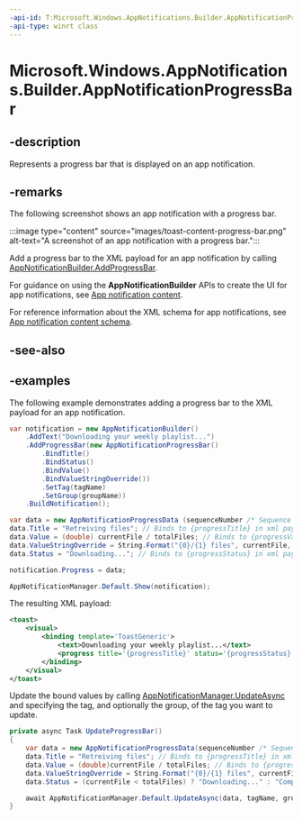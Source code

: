 ```yaml
---
-api-id: T:Microsoft.Windows.AppNotifications.Builder.AppNotificationProgressBar
-api-type: winrt class
---
```


# Microsoft.Windows.AppNotifications.Builder.AppNotificationProgressBar

<!--
public sealed class AppNotificationProgressBar
-->


## -description

Represents a progress bar that is displayed on an app notification.

## -remarks

The following screenshot shows an app notification with a progress bar.

:::image type="content" source="images/toast-content-progress-bar.png" alt-text="A screenshot of an app notification with a progress bar.":::

Add a progress bar to the XML payload for an app notification by calling [AppNotificationBuilder.AddProgressBar](xref:Microsoft.Windows.AppNotifications.Builder.AppNotificationBuilder.AddProgressBar(Microsoft.Windows.AppNotifications.Builder.AppNotificationProgressBar)). 

For guidance on using the **AppNotificationBuilder** APIs to create the UI for app notifications, see [App notification content](/windows/apps/design/shell/tiles-and-notifications/adaptive-interactive-toasts).

For reference information about the XML schema for app notifications, see [App notification content schema](/windows/apps/design/shell/tiles-and-notifications/toast-schema).

## -see-also

## -examples

The following example demonstrates adding a progress bar to the XML payload for an app notification. 

```csharp
var notification = new AppNotificationBuilder()
    .AddText("Downloading your weekly playlist...")
    .AddProgressBar(new AppNotificationProgressBar()
        .BindTitle()
        .BindStatus()
        .BindValue()
        .BindValueStringOverride())
        .SetTag(tagName)
        .SetGroup(groupName))
    .BuildNotification();

var data = new AppNotificationProgressData (sequenceNumber /* Sequence number */);
data.Title = "Retreiving files"; // Binds to {progressTitle} in xml payload
data.Value = (double) currentFile / totalFiles; // Binds to {progressValue} in xml payload
data.ValueStringOverride = String.Format("{0}/{1} files", currentFile, totalFiles); // Binds to {progressValueString} in xml payload
data.Status = "Downloading..."; // Binds to {progressStatus} in xml payload

notification.Progress = data;

AppNotificationManager.Default.Show(notification);
```

The resulting XML payload:

```xml
<toast>
    <visual>
        <binding template='ToastGeneric'>
            <text>Downloading your weekly playlist...</text>
            <progress title='{progressTitle}' status='{progressStatus}' value='{progressValue}' valueStringOverride='{progressValueString}'/>
        </binding>
    </visual>
</toast>
```

Update the bound values by calling [AppNotificationManager.UpdateAsync](xref:Microsoft.Windows.AppNotifications.AppNotificationManager.UpdateAsync(Microsoft.Windows.AppNotifications.AppNotificationProgressData,System.String)) and specifying the tag, and optionally the group, of the tag you want to update.

```csharp
private async Task UpdateProgressBar()
{
    var data = new AppNotificationProgressData(sequenceNumber /* Sequence number */);
    data.Title = "Retreiving files"; // Binds to {progressTitle} in xml payload
    data.Value = (double)currentFile / totalFiles; // Binds to {progressValue} in xml payload
    data.ValueStringOverride = String.Format("{0}/{1} files", currentFile, totalFiles); // Binds to {progressValueString} in xml payload
    data.Status = (currentFile < totalFiles) ? "Downloading..." : "Complete!"; // Binds to {progressStatus} in xml payload

    await AppNotificationManager.Default.UpdateAsync(data, tagName, groupName);
}
```
